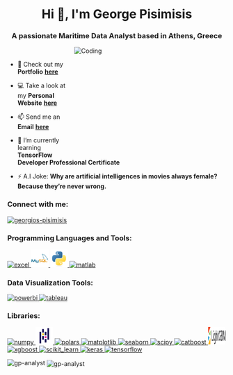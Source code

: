 <h1 align="center">Hi 👋, I'm George Pisimisis</h1>
<h3 align="center">A passionate Maritime Data Analyst based in Athens, Greece</h3>
<img align="right" alt="Coding" width="350" height="250" src="https://www.mygo.ge/uploads/blog/1584023795.jpg">
<br/>

- 📂 Check out my **Portfolio** [**here**](https://github.com/gp-analyst/Portfolio)

- 💻 Take a look at my **Personal Website** [**here**](https://george.pisimisis.gr/)

- 📫 Send me an **Email** [**here**](mailto:g.pisimisis@hotmail.com)

- 🌱 I’m currently learning **TensorFlow Developer Professional Certificate**

- ⚡ A.I Joke: **Why are artificial intelligences in movies always female?**<br>**Because they’re never wrong.**

<h3 align="left">Connect with me:</h3>
<p align="left">
<a href="https://linkedin.com/in/georgios-pisimisis" target="blank"><img align="center" src="https://raw.githubusercontent.com/rahuldkjain/github-profile-readme-generator/master/src/images/icons/Social/linked-in-alt.svg" alt="georgios-pisimisis" height="30" width="40" /></a>
</p>

<h3 align="left">Programming Languages and Tools:</h3>
<p align="left"> <a href="https://www.microsoft.com/el-gr/microsoft-365/excel" target="_blank" rel="noopener noreferrer"> <img src="https://api.iconify.design/vscode-icons/file-type-excel.svg" alt="excel" width="40" height="40"/> <a/> <a href="https://www.mysql.com/" target="_blank" rel="noopener noreferrer"> <img src="https://raw.githubusercontent.com/devicons/devicon/master/icons/mysql/mysql-original-wordmark.svg" alt="mysql" width="40" height="40"/> </a> <a href="https://www.python.org" target="_blank" rel="noopener noreferrer"> <img src="https://raw.githubusercontent.com/devicons/devicon/master/icons/python/python-original.svg" alt="python" width="40" height="40"/> </a> <a href="https://www.mathworks.com/" target="_blank" rel="noopener noreferrer"> <img src="https://upload.wikimedia.org/wikipedia/commons/2/21/Matlab_Logo.png" alt="matlab" width="40" height="40"/> <a/> </p>

<h3 align="left">Data Visualization Tools:</h3>
<p align="left"> <a href="https://powerbi.microsoft.com/en-us/" target="_blank" rel="noreferrer"> <img src="https://powerapps.microsoft.com/images/application-logos/svg/powerbi.svg" alt="powerbi" width="40" height="40"/> <a/> <a href="https://www.tableau.com/" target="_blank" rel="noreferrer"> <img src="https://api.iconify.design/logos/tableau-icon.svg" alt="tableau" width="40" height="40"/> <a/> </p>

<h3 align="left">Libraries:</h3>
<p align="left"> <a href="https://numpy.org/" target="_blank" rel="noreferrer"> <img src="https://www.vectorlogo.zone/logos/numpy/numpy-icon.svg" alt="numpy" width="40" height="40"/> </a> <a href="https://pandas.pydata.org/" target="_blank" rel="noreferrer"> <img src="https://raw.githubusercontent.com/devicons/devicon/2ae2a900d2f041da66e950e4d48052658d850630/icons/pandas/pandas-original.svg" alt="pandas" width="40" height="40"/> </a> <a href="https://www.pola.rs/" target="_blank" rel="noreferrer"> <img src="https://cdn.icon-icons.com/icons2/3914/PNG/512/polars_logo_icon_248809.png" alt="polars" width="40" height="40"/> </a> <a href="https://matplotlib.org/" target="_blank" rel="noreferrer"> <img src="https://upload.wikimedia.org/wikipedia/commons/thumb/8/84/Matplotlib_icon.svg/180px-Matplotlib_icon.svg.png" alt="matplotlib" width="40" height="40"/> <a/> <a href="https://seaborn.pydata.org/" target="_blank" rel="noreferrer"> <img src="https://seaborn.pydata.org/_images/logo-mark-lightbg.svg" alt="seaborn" width="40" height="40"/> </a> <a href="https://scipy.org/" target="_blank" rel="noreferrer"> <img src="https://upload.wikimedia.org/wikipedia/commons/thumb/b/b2/SCIPY_2.svg/240px-SCIPY_2.svg.png" alt="scipy" width="40" height="40"/> <a/> <a href="https://catboost.ai/" target="_blank" rel="noreferrer"> <img src="https://upload.wikimedia.org/wikipedia/commons/c/cc/CatBoostLogo.png" alt="catboost" width="40" height="40"/> <a/> <a href="https://lightgbm.readthedocs.io/en/stable/" target="_blank" rel="noreferrer"> <img src="https://github.com/microsoft/LightGBM/blob/master/docs/logo/LightGBM_logo_black_text.svg" alt="lightgbm" width="40" height="40"/> <a/> <a href="https://xgboost.ai/" target="_blank" rel="noreferrer"> <img src="https://xgboost.ai/images/logo/xgboost-logo.svg" alt="xgboost" width="40" height="40"/> <a/> <a href="https://scikit-learn.org/" target="_blank" rel="noreferrer"> <img src="https://upload.wikimedia.org/wikipedia/commons/0/05/Scikit_learn_logo_small.svg" alt="scikit_learn" width="40" height="40"/> </a> <a href="https://keras.io/" target="_blank" rel="noreferrer"> <img src="https://upload.wikimedia.org/wikipedia/commons/thumb/a/ae/Keras_logo.svg/240px-Keras_logo.svg.png" alt="keras" width="40" height="40"/> <a/> <a href="https://www.tensorflow.org" target="_blank" rel="noreferrer"> <img src="https://www.vectorlogo.zone/logos/tensorflow/tensorflow-icon.svg" alt="tensorflow" width="40" height="40"/> </a> </p>

<p><img align="left" src="https://github-readme-stats.vercel.app/api/top-langs?username=gp-analyst&show_icons=true&locale=en&layout=compact" alt="gp-analyst" /></p>

<p>&nbsp;<img align="center" src="https://github-readme-stats.vercel.app/api?username=gp-analyst&show_icons=true&locale=en" alt="gp-analyst" /></p>
